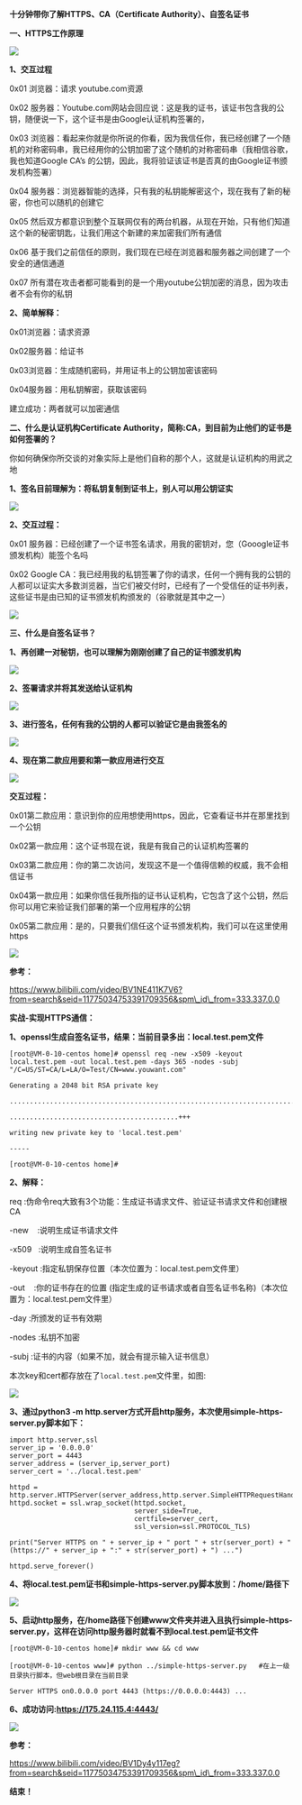 ﻿﻿﻿﻿﻿﻿﻿﻿﻿**十分钟带你了解HTTPS、CA（Certificate Authority）、自签名证书**

**一、HTTPS工作原理**

![](img/Aspose.Words.a56788f4-7be5-4dd6-b76e-74224c3c737a.001.png)

**1、交互过程**

0x01 浏览器：请求 youtube.com资源

0x02 服务器：Youtube.com网站会回应说：这是我的证书，该证书包含我的公钥，随便说一下，这个证书是由Google认证机构签署的，

0x03 浏览器：看起来你就是你所说的你看，因为我信任你，我已经创建了一个随机的对称密码串，我已经用你的公钥加密了这个随机的对称密码串（我相信谷歌，我也知道Google CA’s 的公钥，因此，我将验证该证书是否真的由Google证书颁发机构签署）

0x04 服务器：浏览器智能的选择，只有我的私钥能解密这个，现在我有了新的秘密，你也可以随机的创建它

0x05 然后双方都意识到整个互联网仅有的两台机器，从现在开始，只有他们知道这个新的秘密钥匙，让我们用这个新建的来加密我们所有通信

0x06 基于我们之前信任的原则，我们现在已经在浏览器和服务器之间创建了一个安全的通信通道

0x07 所有潜在攻击者都可能看到的是一个用youtube公钥加密的消息，因为攻击者不会有你的私钥



**2、简单解释：**

0x01浏览器：请求资源

0x02服务器：给证书

0x03浏览器：生成随机密码，并用证书上的公钥加密该密码

0x04服务器：用私钥解密，获取该密码

建立成功：两者就可以加密通信





**二、什么是认证机构Certificate Authority，简称:CA，到目前为止他们的证书是如何签署的？**

你如何确保你所交谈的对象实际上是他们自称的那个人，这就是认证机构的用武之地



**1、签名目前理解为：将私钥复制到证书上，别人可以用公钥证实**

![](img/Aspose.Words.a56788f4-7be5-4dd6-b76e-74224c3c737a.002.png)



**2、交互过程：**

0x01 服务器：已经创建了一个证书签名请求，用我的密钥对，您（Gooogle证书颁发机构）能签个名吗

0x02 Google CA：我已经用我的私钥签署了你的请求，任何一个拥有我的公钥的人都可以证实大多数浏览器，当它们被交付时，已经有了一个受信任的证书列表，这些证书是由已知的证书颁发机构颁发的（谷歌就是其中之一）

![](img/Aspose.Words.a56788f4-7be5-4dd6-b76e-74224c3c737a.003.png)





**三、什么是自签名证书？**

**1、再创建一对秘钥，也可以理解为刚刚创建了自己的证书颁发机构**

![](img/Aspose.Words.a56788f4-7be5-4dd6-b76e-74224c3c737a.004.png)




**2、签署请求并将其发送给认证机构**

![](img/Aspose.Words.a56788f4-7be5-4dd6-b76e-74224c3c737a.005.png)



**3、进行签名，任何有我的公钥的人都可以验证它是由我签名的**

![](img/Aspose.Words.a56788f4-7be5-4dd6-b76e-74224c3c737a.006.png)




**4、现在第二款应用要和第一款应用进行交互**

![](img/Aspose.Words.a56788f4-7be5-4dd6-b76e-74224c3c737a.007.png)

**交互过程：**

0x01第二款应用：意识到你的应用想使用https，因此，它查看证书并在那里找到一个公钥

0x02第一款应用：这个证书现在说，我是有我自己的认证机构签署的

0x03第二款应用：你的第二次访问，发现这不是一个值得信赖的权威，我不会相信证书

0x04第一款应用：如果你信任我所指的证书认证机构，它包含了这个公钥，然后你可以用它来验证我们部署的第一个应用程序的公钥

0x05第二款应用：是的，只要我们信任这个证书颁发机构，我们可以在这里使用https

![](img/Aspose.Words.a56788f4-7be5-4dd6-b76e-74224c3c737a.008.png)



**参考：**

<https://www.bilibili.com/video/BV1NE411K7V6?from=search&seid=11775034753391709356&spm\_id\_from=333.337.0.0>



**实战-实现HTTPS通信：**

**1、openssl生成自签名证书，结果：当前目录多出：local.test.pem文件**

    [root@VM-0-10-centos home]# openssl req -new -x509 -keyout local.test.pem -out local.test.pem -days 365 -nodes -subj "/C=US/ST=CA/L=LA/O=Test/CN=www.youwant.com"
    
    Generating a 2048 bit RSA private key
    
    ........................................................................+++
    
    ..........................................+++
    
    writing new private key to 'local.test.pem'
    
    -----
    
    [root@VM-0-10-centos home]# 



**2、解释：**

req      :伪命令req大致有3个功能：生成证书请求文件、验证证书请求文件和创建根CA

-new    :说明生成证书请求文件

-x509   :说明生成自签名证书

-keyout  :指定私钥保存位置（本次位置为：local.test.pem文件里）

-out    :你的证书存在的位置  (指定生成的证书请求或者自签名证书名称)（本次位置为：local.test.pem文件里）

-day   :所颁发的证书有效期

-nodes  :私钥不加密

-subj  :证书的内容（如果不加，就会有提示输入证书信息）

本次key和cert都存放在了```local.test.pem```文件里，如图:

![](img/Aspose.Words.a56788f4-7be5-4dd6-b76e-74224c3c737a.009.png)



**3、通过python3 -m http.server方式开启http服务，本次使用simple-https-server.py脚本如下：**

    import http.server,ssl
    server_ip = '0.0.0.0'
    server_port = 4443
    server_address = (server_ip,server_port)
    server_cert = '../local.test.pem'
    
    httpd = http.server.HTTPServer(server_address,http.server.SimpleHTTPRequestHandler)
    httpd.socket = ssl.wrap_socket(httpd.socket,
                                   server_side=True,
                                   certfile=server_cert,
                                   ssl_version=ssl.PROTOCOL_TLS)
    
    print("Server HTTPS on " + server_ip + " port " + str(server_port) + " (https://" + server_ip + ":" + str(server_port) + ") ...")
    
    httpd.serve_forever()



**4、将local.test.pem证书和simple-https-server.py脚本放到：/home/路径下**

![](img/Aspose.Words.a56788f4-7be5-4dd6-b76e-74224c3c737a.010.png)



**5、启动http服务，在/home路径下创建www文件夹并进入且执行simple-https-server.py，这样在访问http服务器时就看不到local.test.pem证书文件**

    [root@VM-0-10-centos home]# mkdir www && cd www
    
    [root@VM-0-10-centos www]# python ../simple-https-server.py   #在上一级目录执行脚本，但web根目录在当前目录
    
    Server HTTPS on0.0.0.0 port 4443 (https://0.0.0.0:4443) ...



**6、成功访问:https://175.24.115.4:4443/**

![](img/image-20210916210154586.png)

**参考：**

<https://www.bilibili.com/video/BV1Dy4y117eg?from=search&seid=11775034753391709356&spm\_id\_from=333.337.0.0>



**结束！**

